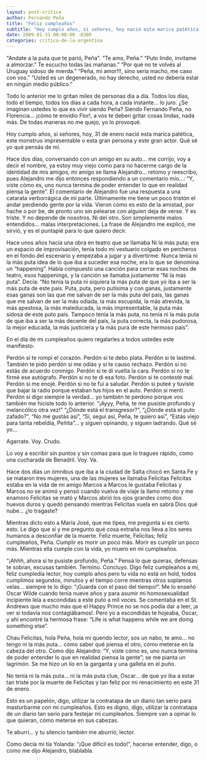 ```yaml
---
layout: post-critica
author: Fernando Peña
title: "Feliz cumpleaños"
subtitle: "Hoy cumplo años, sí señores, hoy nació esta marica patética, este monstruo impresentable o esta gran persona y este gran actor."
date: 2009-01-31 00:00:00 -0300
categories: critica-de-la-argentina
---
```

"Andate a la puta que te parió, Peña". “Te amo, Peña.” “Puto lindo, invitame a almorzar.” Te escucho todas las mañanas.” “Por qué no te volvés al Uruguay sidoso de mierda.” “Peña, mi amor!!!, sino sería macho, me caso con vos.” “Usted es un degenerado, no hay derecho, usted no debería estar en ningún medio público.”

Todo lo anterior me lo gritan miles de personas día a día. Todos los días, todo el tiempo, todos los días a cada hora, a cada instante… lo juro. ¿Se imaginan ustedes lo que es vivir siendo Peña? Siendo Fernando Peña, no Florencia… ¡cómo te envidio Flor!, a vos te deben gritar cosas lindas, nada más. De todas maneras no me quejo, yo lo provoqué.

Hoy cumplo años, sí señores, hoy, 31 de enero nació esta marica patética, este monstruo impresentable o esta gran persona y este gran actor. Qué sé yo qué pensás de mí.

Hace dos días, conversando con un amigo en su auto… me corrijo, voy a decir el nombre, ya estoy muy viejo como para no hacerme cargo de la identidad de mis amigos, mi amigo se llama Alejandro… retomo y reescribo, pues Alejandro me dijo entonces respondiendo a un comentario mío…: “Y, viste cómo es, uno nunca termina de poder entender lo que en realidad piensa la gente”. El comentario de Alejandro fue una respuesta a una catarata verborrágica de mi parte. Últimamente me tiene un poco tristón el andar perdiendo gente por la vida. Vieron cómo es esto de la amistad, por hache o por be, de pronto uno sin pelearse con alguien deja de verse. Y es triste. Y no depende de nosotros. Ni del otro. Son simplemente malos entendidos… malas interpretaciones. La frase de Alejandro me explicó, me sirvió, y es el puntapié para lo que quiero decir.

Hace unos años hacía una obra en teatro que se llamaba Ni la más puta; era un espacio de improvisación, tenía todo mi vestuario colgado en percheros en el fondo del escenario y empezaba a jugar y a divertirme. Nunca tenía ni la más puta idea de lo que iba a suceder esa noche, era lo que se denomina un “happening”. Había compuesto una canción para cerrar esas noches de teatro, esos happenings, y la canción se llamaba justamente “Ni la más puta”. Decía: “No tenía la puta ni siquiera la más puta de que yo iba a ser la más puta de este país. Puta, puta, pero putísima y con ganas, justamente esas ganas son las que me salvan de ser la más puta del país, las ganas que me salvan de ser la más odiada, la más escupida, la más atrevida, la más apestosa, la más maleducada, la más impresentable, la puta más sidosa de este puto país. Tampoco tenía la más puta, no tenía ni la más puta de que iba a ser la más decente del país, la puta correcta, la más pudorosa, la mejor educada, la más justiciera y la más pura de este hermoso país”.

En el día de mi cumpleaños quiero regalarles a todos ustedes este manifiesto:

Perdón si te rompí el corazón. Perdón si te debo plata. Perdón si te lastimé. También te pido perdón si me odiás y si te causo rechazo. Perdón si no estás de acuerdo conmigo. Perdón si te di vuelta la cara. Perdón si no te firmé ese autógrafo. Perdón si no te di esa foto. Perdón si te contesté mal. Perdón si me enojé. Perdón si no te fui a saludar. Perdón si puteé y tuviste que bajar la radio porque estaban tus hijos en el auto. Perdón si mentí. Perdón si digo siempre la verdad… yo también te perdono porque vos también me hiciste todo lo anterior. “¡Ayyy, Peña, te me pusiste profundo y melancólico otra vez!” “¿Dónde está el transgresor?”, “¿Dónde está el puto zafado?”, “No me gustás así”, “Sí, seguí así, Peña, te quiero así”, “Estás viejo para tanta rebeldía, Peñita”… y siguen opinando, y siguen ladrando. Qué sé yo...

Agarrate. Voy. Crudo.

Lo voy a escribir sin puntos y sin comas para que lo tragues rápido, como una cucharada de Benadril. Voy. Va.

Hace dos días un ómnibus que iba a la ciudad de Salta chocó en Santa Fe y se mataron tres mujeres, una de las mujeres se llamaba Felicitas Felicitas estaba en la vida de mi amigo Marcos a Marcos le gustaba Felicitas y Marcos no se animó y pensó cuando vuelva de viaje la llamo retomo y me enamoro Felicitas se mató y Marcos abrió los ojos grandes como dos huevos duros y quedó pensando mientras Felicitas vuela en sabrá Dios qué nube… ¿lo tragaste?

Mientras dicto esto a María José, que me tipea, me pregunta si es cierto esto. Le digo que sí y me pregunto qué cosa extraña nos lleva a los seres humanos a desconfiar de la muerte. Feliz muerte, Felicitas; feliz cumpleaños, Peña. Cumplir es morir un poco más. Morir es cumplir un poco más. Mientras ella cumple con la vida, yo muero en mi cumpleaños.

“¡Ahhh, ahora sí te pusiste profundo, Peña.” Pensá lo que quieras, defensas te sobran, excusas también. Termino. Concluyo. Digo feliz cumpleaños a mí, feliz cumpledía lector, hoy cumplo años pero tu vida no está on hold, todos cumplimos segundos, minutos y el tiempo corre mientras otros soplamos velas… siempre te lo digo: “¡Guarda con el paso del tiempo!”. Me lo enseñó Oscar Wilde cuando tenía nueve años y para asumir mi homosexualidad incipiente leía a escondidas a este puto a mil voces. Se comentaba en el St. Andrews que mucho más que el Happy Prince no se nos podía dar a leer, ¡a ver si todavía nos contagiábamos!. Pero yo a escondidas te hojeaba, Oscar, y ahí encontré la hermosa frase: “Life is what happens while we are doing something else”.

Chau Felicitas, hola Peña, hola mi querido lector, sos un nabo, te amo… no tengo ni la más puta… cómo saber qué piensa el otro, cómo meterse en la cabeza del otro. Como dijo Alejandro: “Y, viste cómo es, uno nunca termina de poder entender lo que en realidad piensa la gente”; se me pianta un lagrimón. Se me hizo un lío en la garganta y una galleta en el puño.

No tenía ni la más puta… ni la más puta clue, Oscar… de que yo iba a estar tan triste por la muerte de Felicitas y tan feliz por mi renacimiento en este 31 de enero.

Esto es un papelón, digo, utilizar la contratapa de un diario tan serio para masturbarme con mi cumpleaños. Esto es digno, digo, utilizar la contratapa de un diario tan serio para festejar mi cumpleaños. Siempre van a opinar lo que quieran, cómo meterse en sus cabezas.

Te aburrí… y tu silencio también me aburrió, lector.

Como decía mi tía Yolanda: “¡Que difícil es todo!”, hacerse entender, digo, o como me dijo Alejandro, blablabla.

